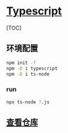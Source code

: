 <link rel="stylesheet" href="https://zhmhbest.gitee.io/hellomathematics/style/index.css">
<script src="https://zhmhbest.gitee.io/hellomathematics/style/index.js"></script>

# [Typescript](../index.html)

[TOC]

## 环境配置

```bash
npm init -f
npm -D i typescript
npm -D i ts-node
```

### run

```bash
npx ts-node ?.js
```

<script src="../gotoRepository.js"></script>
<a href="javascript:gotoRepository('src')"><h2>查看仓库</h2></a>
